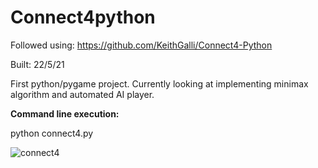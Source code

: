 # Connect4python
Followed using: https://github.com/KeithGalli/Connect4-Python

Built: 22/5/21

First python/pygame project. 
Currently looking at implementing minimax algorithm and automated AI player.

**Command line execution:**

python connect4.py

![connect4](https://user-images.githubusercontent.com/79623665/119214738-5da49180-bb0c-11eb-84ea-c7f4b19abf83.PNG)


